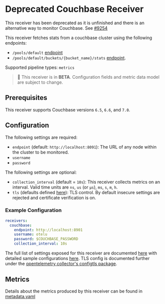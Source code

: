 # Deprecated Couchbase Receiver

This receiver has been deprecated as it is unfinished and there is an alternative way to monitor Couchbase. See [#9254](https://github.com/open-telemetry/opentelemetry-collector-contrib/issues/9254)

This receiver fetches stats from a couchbase cluster using the following endpoints:
- `/pools/default` [endpoint](https://docs.couchbase.com/server/6.5/rest-api/rest-cluster-details.html)
- `/pools/default/buckets/{bucket_name}/stats` [endpoint](https://docs.couchbase.com/server/6.5/rest-api/rest-bucket-stats.html).

Supported pipeline types: `metrics`

> :construction: This receiver is in **BETA**. Configuration fields and metric data model are subject to change.
## Prerequisites

This receiver supports Couchbase versions `6.5`, `6.6`, and `7.0`.

## Configuration

The following settings are required:
- `endpoint` (default: `http://localhost:8091`): The URL of any node within the cluster to be monitored.
- `username`
- `password`

The following settings are optional:

- `collection_interval` (default = `10s`): This receiver collects metrics on an interval. Valid time units are `ns`, `us` (or `µs`), `ms`, `s`, `m`, `h`.
- `tls` (defaults defined [here](https://github.com/open-telemetry/opentelemetry-collector/blob/main/config/configtls/README.md)): TLS control. By default insecure settings are rejected and certificate verification is on.

### Example Configuration

```yaml
receivers:
  couchbase:
    endpoint: http://localhost:8901
    username: otelu
    password: $COUCHBASE_PASSWORD
    collection_interval: 10s
```

The full list of settings exposed for this receiver are documented [here](./config.go) with detailed sample configurations [here](./testdata/config.yaml). TLS config is documented further under the [opentelemetry collector's configtls package](https://github.com/open-telemetry/opentelemetry-collector/blob/main/config/configtls/README.md).

## Metrics

Details about the metrics produced by this receiver can be found in [metadata.yaml](./metadata.yaml)
